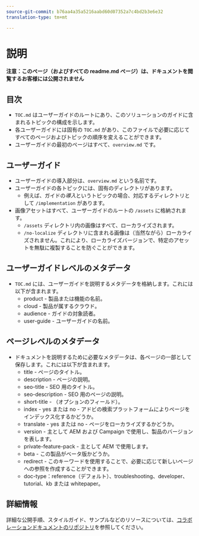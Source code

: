 ```yaml
---
source-git-commit: b76aa4a35a5216aabd60d07352a7c4bd2b3e6e32
translation-type: tm+mt

---
```

# 説明

**注意：このページ（およびすべての readme.md ページ）は、ドキュメントを閲覧するお客様には公開されません**

## 目次

+ `TOC.md` はユーザーガイドのルートにあり、このソリューションのガイドに含まれるトピックの構成を示します。
+ 各ユーザーガイドには固有の `TOC.md` があり、このファイルで必要に応じてすべてのページおよびトピックの順序を変えることができます。
+ ユーザーガイドの最初のページはすべて、`overview.md` です。

## ユーザーガイド

+ ユーザーガイドの導入部分は、`overview.md` という名前です。
+ ユーザーガイドの各トピックには、固有のディレクトリがあります。
   + 例えば、ガイドの&#x200B;*導入*&#x200B;というトピックの場合、対応するディレクトリとして `/implementation` があります。
+ 画像アセットはすべて、ユーザーガイドのルートの `/assets` に格納されます。
   + `/assets` ディレクトリ内の画像はすべて、ローカライズされます。
   + `/no-localize` ディレクトリに含まれる画像は（当然ながら）ローカライズされません。これにより、ローカライズバージョンで、特定のアセットを無駄に複製することを防ぐことができます。

## ユーザーガイドレベルのメタデータ

+ `TOC.md` には、ユーザーガイドを説明するメタデータを格納します。これには以下が含まれます。
   + product - 製品または機能の名前。
   + cloud - 製品が属するクラウド。
   + audience - ガイドの対象読者。
   + user-guide - ユーザーガイドの名前。

## ページレベルのメタデータ

+ ドキュメントを説明するために必要なメタデータは、各ページの一部として保存します。これには以下が含まれます。
   + title - ページのタイトル。
   + description - ページの説明。
   + seo-title - SEO 用のタイトル。
   + seo-description - SEO 用のページの説明。
   + short-title - （オプションのフィールド）。
   + index - yes または no - アドビの検索プラットフォームによりページをインデックス化するかどうか。
   + translate - yes または no - ページをローカライズするかどうか。
   + version - 主として AEM および Campaign で使用し、製品のバージョンを表します。
   + private-feature-pack - 主として AEM で使用します。
   + beta - この製品がベータ版かどうか。
   + redirect - このキーワードを使用することで、必要に応じて新しいページへの参照を作成することができます。
   + doc-type：reference（デフォルト）、troubleshooting、developer、tutorial、kb または whitepaper。

## 詳細情報

詳細な公開手順、スタイルガイド、サンプルなどのリソースについては、[コラボレーションドキュメントのリポジトリ](https://git.corp.adobe.com/AdobeDocs/collaborative-doc-instructions)を参照してください。
